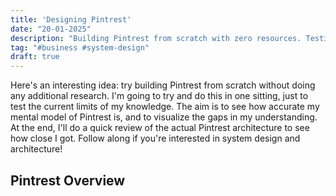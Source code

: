 ```yaml
---
title: 'Designing Pintrest'
date: "20-01-2025"
description: "Building Pintrest from scratch with zero resources. Testing the limits of my knowledge."
tag: "#business #system-design"
draft: true
---
```


Here's an interesting idea: try building Pintrest from scratch without doing any additional research. I'm going to try and do this in one sitting, just to test the current limits of my knowledge. The aim is to see how accurate my mental model of Pintrest is, and to visualize the gaps in my understanding. At the end, I'll do a quick review of the actual Pintrest architecture to see how close I got. Follow along if you're interested in system design and architecture!

## Pintrest Overview
